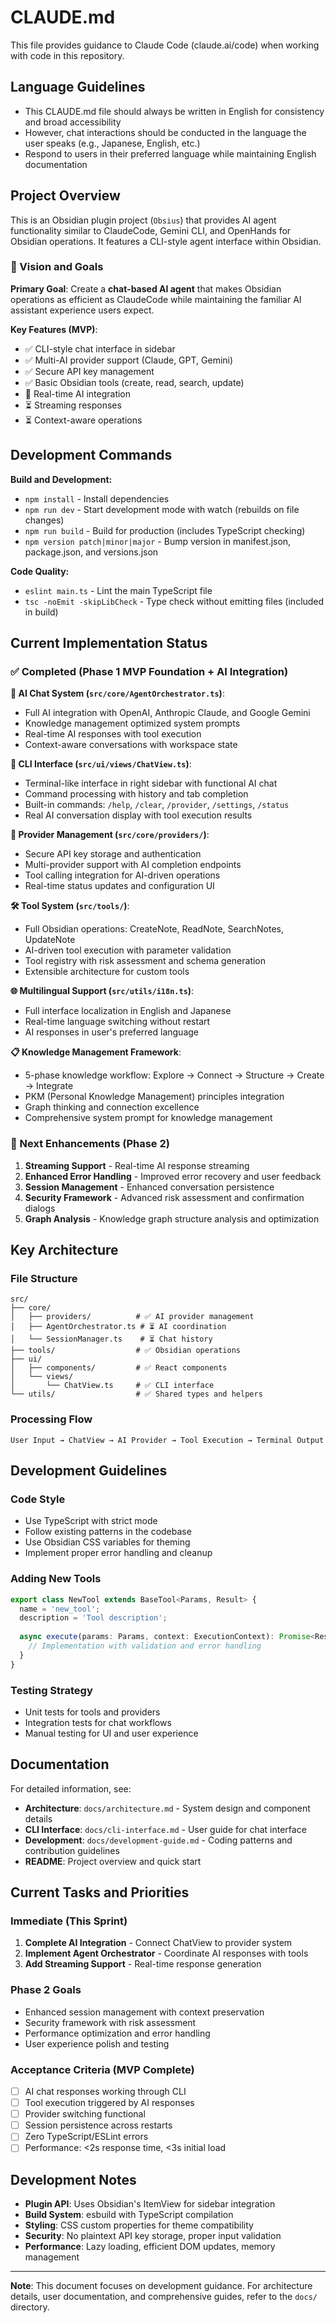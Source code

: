 # CLAUDE.md

This file provides guidance to Claude Code (claude.ai/code) when working with code in this repository.

## Language Guidelines

- This CLAUDE.md file should always be written in English for consistency and broad accessibility
- However, chat interactions should be conducted in the language the user speaks (e.g., Japanese, English, etc.)
- Respond to users in their preferred language while maintaining English documentation

## Project Overview

This is an Obsidian plugin project (`Obsius`) that provides AI agent functionality similar to ClaudeCode, Gemini CLI, and OpenHands for Obsidian operations. It features a CLI-style agent interface within Obsidian.

### 🎯 Vision and Goals

**Primary Goal**: Create a **chat-based AI agent** that makes Obsidian operations as efficient as ClaudeCode while maintaining the familiar AI assistant experience users expect.

**Key Features (MVP)**:
- ✅ CLI-style chat interface in sidebar
- ✅ Multi-AI provider support (Claude, GPT, Gemini) 
- ✅ Secure API key management
- ✅ Basic Obsidian tools (create, read, search, update)
- 🔄 Real-time AI integration
- ⏳ Streaming responses
- ⏳ Context-aware operations

## Development Commands

**Build and Development:**
- `npm install` - Install dependencies
- `npm run dev` - Start development mode with watch (rebuilds on file changes)
- `npm run build` - Build for production (includes TypeScript checking)
- `npm version patch|minor|major` - Bump version in manifest.json, package.json, and versions.json

**Code Quality:**
- `eslint main.ts` - Lint the main TypeScript file
- `tsc -noEmit -skipLibCheck` - Type check without emitting files (included in build)

## Current Implementation Status

### ✅ Completed (Phase 1 MVP Foundation + AI Integration)

**🤖 AI Chat System (`src/core/AgentOrchestrator.ts`)**:
- Full AI integration with OpenAI, Anthropic Claude, and Google Gemini
- Knowledge management optimized system prompts
- Real-time AI responses with tool execution
- Context-aware conversations with workspace state

**📱 CLI Interface (`src/ui/views/ChatView.ts`)**:
- Terminal-like interface in right sidebar with functional AI chat
- Command processing with history and tab completion
- Built-in commands: `/help`, `/clear`, `/provider`, `/settings`, `/status`
- Real AI conversation display with tool execution results

**🔧 Provider Management (`src/core/providers/`)**:
- Secure API key storage and authentication
- Multi-provider support with AI completion endpoints
- Tool calling integration for AI-driven operations
- Real-time status updates and configuration UI

**🛠️ Tool System (`src/tools/`)**:
- Full Obsidian operations: CreateNote, ReadNote, SearchNotes, UpdateNote
- AI-driven tool execution with parameter validation
- Tool registry with risk assessment and schema generation
- Extensible architecture for custom tools

**🌐 Multilingual Support (`src/utils/i18n.ts`)**:
- Full interface localization in English and Japanese
- Real-time language switching without restart
- AI responses in user's preferred language

**📋 Knowledge Management Framework**:
- 5-phase knowledge workflow: Explore → Connect → Structure → Create → Integrate
- PKM (Personal Knowledge Management) principles integration
- Graph thinking and connection excellence
- Comprehensive system prompt for knowledge management

### 🔄 Next Enhancements (Phase 2)

1. **Streaming Support** - Real-time AI response streaming 
2. **Enhanced Error Handling** - Improved error recovery and user feedback
3. **Session Management** - Enhanced conversation persistence
4. **Security Framework** - Advanced risk assessment and confirmation dialogs
5. **Graph Analysis** - Knowledge graph structure analysis and optimization

## Key Architecture

### File Structure
```
src/
├── core/
│   ├── providers/          # ✅ AI provider management
│   ├── AgentOrchestrator.ts # ⏳ AI coordination 
│   └── SessionManager.ts    # ⏳ Chat history
├── tools/                  # ✅ Obsidian operations
├── ui/
│   ├── components/         # ✅ React components
│   └── views/
│       └── ChatView.ts     # ✅ CLI interface
└── utils/                  # ✅ Shared types and helpers
```

### Processing Flow
```
User Input → ChatView → AI Provider → Tool Execution → Terminal Output
```

## Development Guidelines

### Code Style
- Use TypeScript with strict mode
- Follow existing patterns in the codebase
- Use Obsidian CSS variables for theming
- Implement proper error handling and cleanup

### Adding New Tools
```typescript
export class NewTool extends BaseTool<Params, Result> {
  name = 'new_tool';
  description = 'Tool description';
  
  async execute(params: Params, context: ExecutionContext): Promise<Result> {
    // Implementation with validation and error handling
  }
}
```

### Testing Strategy
- Unit tests for tools and providers
- Integration tests for chat workflows
- Manual testing for UI and user experience

## Documentation

For detailed information, see:
- **Architecture**: `docs/architecture.md` - System design and component details
- **CLI Interface**: `docs/cli-interface.md` - User guide for chat interface
- **Development**: `docs/development-guide.md` - Coding patterns and contribution guidelines
- **README**: Project overview and quick start

## Current Tasks and Priorities

### Immediate (This Sprint)
1. **Complete AI Integration** - Connect ChatView to provider system
2. **Implement Agent Orchestrator** - Coordinate AI responses with tools
3. **Add Streaming Support** - Real-time response generation

### Phase 2 Goals
- Enhanced session management with context preservation
- Security framework with risk assessment
- Performance optimization and error handling
- User experience polish and testing

### Acceptance Criteria (MVP Complete)
- [ ] AI chat responses working through CLI
- [ ] Tool execution triggered by AI responses
- [ ] Provider switching functional
- [ ] Session persistence across restarts
- [ ] Zero TypeScript/ESLint errors
- [ ] Performance: <2s response time, <3s initial load

## Development Notes

- **Plugin API**: Uses Obsidian's ItemView for sidebar integration
- **Build System**: esbuild with TypeScript compilation
- **Styling**: CSS custom properties for theme compatibility  
- **Security**: No plaintext API key storage, proper input validation
- **Performance**: Lazy loading, efficient DOM updates, memory management

---

**Note**: This document focuses on development guidance. For architecture details, user documentation, and comprehensive guides, refer to the `docs/` directory.